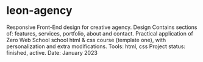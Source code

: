 # leon-agency
Responsive Front-End design for creative agency. Design Contains sections of: features, services, portfolio, about and contact. Practical application of Zero Web School school html &amp; css course (template one), with personalization and extra modifications.  Tools: html, css  Project status: finished, active.  Date: January 2023
